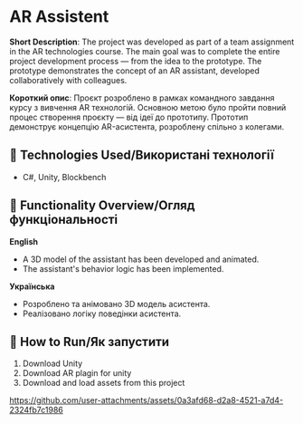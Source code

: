 # AR Assistent
**Short Description**: The project was developed as part of a team assignment in the AR technologies course. The main goal was to complete the entire project development process — from the idea to the prototype. The prototype demonstrates the concept of an AR assistant, developed collaboratively with colleagues.


**Короткий опис**: Проєкт розроблено в рамках командного завдання курсу з вивчення AR технологій. Основною метою було пройти повний процес створення проєкту — від ідеї до прототипу. Прототип демонструє концепцію AR-асистента, розроблену спільно з колегами.

## 🔧 Technologies Used/Використані технології
- C#, Unity, Blockbench

## 📖 Functionality Overview/Огляд функціональності  
**English**
- A 3D model of the assistant has been developed and animated.  
- The assistant's behavior logic has been implemented.


**Українська**
- Розроблено та анімовано 3D модель асистента.  
- Реалізовано логіку поведінки асистента.

## 🚀 How to Run/Як запустити
1. Download Unity
2. Download AR plagin for unity
3. Download and load assets from this project
 
https://github.com/user-attachments/assets/0a3afd68-d2a8-4521-a7d4-2324fb7c1986
